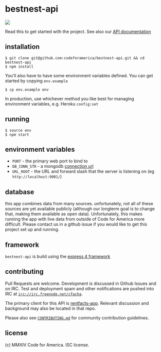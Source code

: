bestnest-api
===========
[![](https://travis-ci.org/codeforamerica/bestnest-api.svg)](https://travis-ci.org/codeforamerica/bestnest-api)

Read this to get started with the project. See also our [API documentation](https://github.com/codeforamerica/bestnest-api/wiki)

## installation

```console
$ git clone git@github.com:codeforamerica/bestnest-api.git && cd bestnest-api
$ npm install
```
You'll also have to have some environment variables defined. You can get started by
copying `env.example`
```console
$ cp env.example env
```
In production, use whichever method you like best for managing environment variables,
e.g. Heroku `config:set`


## running

```console
$ source env
$ npm start
```

## environment variables

- `PORT` - the primary web port to bind to
- `DB_CONN_STR` - a mongodb [connection url](http://docs.mongodb.org/manual/reference/connection-string/)
- `URL_ROOT` - the URL and forward slash that the server is listening on (eg `http://localhost:9001/`)


## database

this app combines data from many sources. unfortunately, not all of these sources
are yet available publicly (although our longterm goal is to change that, making
them available as open data). Unfortunately, this makes running the app with live
data from outside of Code for America more difficult. Please contact us in a github
issue if you would like to get this project set up and running.


## framework

`bestnest-api` is build using the
[express 4 framework](https://www.npmjs.org/package/express)


## contributing

Pull Requests are welcome. Development is discussed in Github Issues and on IRC.
Test and deployment spam and other notifications are pushed into IRC at
[`irc://irc.freenode.net/cfacha`](https://webchat.freenode.net/?channels=cfacha).

The primary client for this API is [rentfacts-app](https://github.com/codeforamerica/bestnest-app).
Relevant discussion and background may also be located in that repo.

Please also see [`CONTRIBUTING.md`](https://github.com/codeforamerica/bestnest-api/blob/master/CONTRIBUTING.md)
for community contribution guidelines.


## license

(c) MMXIV Code for America. ISC license.
